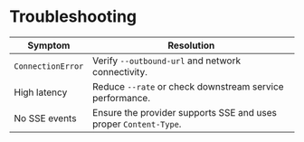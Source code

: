# Troubleshooting

| Symptom | Resolution |
|---------|------------|
| `ConnectionError` | Verify `--outbound-url` and network connectivity. |
| High latency | Reduce `--rate` or check downstream service performance. |
| No SSE events | Ensure the provider supports SSE and uses proper `Content-Type`. |
